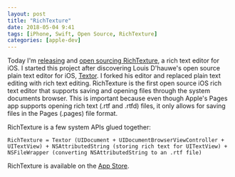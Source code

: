 ```yaml
---
layout: post
title: "RichTexture"
date: 2018-05-04 9:41
tags: [iPhone, Swift, Open Source, RichTexture]
categories: [apple-dev]
---
```


Today I'm [releasing](https://itunes.apple.com/app/richtexture/id1376116077) and [open sourcing RichTexture](https://github.com/stevemoser/richtexture), a rich text editor for iOS. I started this project after discovering Louis D'hauwe's open source plain text editor for iOS, [Textor](https://github.com/louisdh/textor). I forked his editor and replaced plain text editing with rich text editing. RichTexture is the first open source iOS rich text editor that supports saving and opening files through the system documents browser. This is important because even though Apple's Pages app supports opening rich text (.rtf and .rtfd) files, it only allows for saving files in the Pages (.pages) file format.

RichTexture is a few system APIs glued together:

    RichTexture = Textor (UIDocument + UIDocumentBrowserViewController + UITextView) + NSAttributedString (storing rich text for UITextView) + NSFileWrapper (converting NSAttributedString to an .rtf file)

RichTexture is available on the [App Store](https://itunes.apple.com/app/richtexture/id1376116077).
